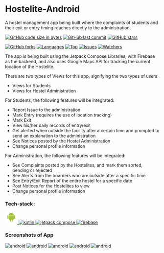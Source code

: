 # Hostelite-Android
A hostel management app being built where the complaints of students and their exit or entry timing reaches directly to the administration.

[![GitHub code size in bytes](https://img.shields.io/github/languages/code-size/SrijanShovit/Hostelite-Android?logo=github&style=for-the-badge)](https://github.com/SrijanShovit/) 
[![GitHub last commit](https://img.shields.io/github/last-commit/SrijanShovit/Hostelite-Android?style=for-the-badge&logo=git)](https://github.com/SrijanShovit/) 
[![GitHub stars](https://img.shields.io/github/stars/SrijanShovit/Hostelite-Android?style=for-the-badge)](https://github.com/SrijanShovit/Hostelite-Android/stargazers) 

[![GitHub forks](https://img.shields.io/github/forks/SrijanShovit/Hostelite-Android?style=for-the-badge&logo=git)](https://github.com/SrijanShovit/Hostelite-Android/network)
[![Languages](https://img.shields.io/github/languages/count/SrijanShovit/Hostelite-Android?style=for-the-badge)](https://github.com/SrijanShovit/Hostelite-Android)
[![Top](https://img.shields.io/github/languages/top/SrijanShovit/Hostelite-Android?style=for-the-badge&label=Top%20Languages)](https://github.com/SrijanShovit/Hostelite-Android)
[![Issues](https://img.shields.io/github/issues/SrijanShovit/Hostelite-Android?style=for-the-badge&label=Issues)](https://github.com/SrijanShovit/Hostelite-Android)
[![Watchers](	https://img.shields.io/github/watchers/SrijanShovit/Hostelite-Android?label=Watch&style=for-the-badge)](https://github.com/SrijanShovit/Hostelite-Android/) 

The app is being built using the Jetpack Compose Libraries, with Firebase as the backend, and also uses Google Maps API
for tracking the current location of the Hostelite.

There are two types of Views for this app, signifying the two types of users:
   
   - Views for Students
   - Views for Hostel Administration

For Students, the following features will be integrated:

   - Report Issue to the administration
   - Mark Entry (requires the use of location tracking)
   - Mark Exit 
   - View his/her daily records of entry/exit
   - Get alerted when outside the facility after a certain time and prompted to send an explanation to the administration
   - See Notices posted by the Hostel Administration
   - Change personal profile information

For Administration, the following features will be integrated:

   - See Complaints posted by the Hostelites, and mark them sorted, pending or rejected
   - See Alerts from the boarders who are outside after a specific time
   - See Entry/Exit Report of the entire hostel for a specific date
   - Post Notices for the Hostelites to view
   - Change personal profile information

<h3 align="left">Tech-stack :</h3>
<p align="left"> <a href="https://developer.android.com" target="_blank" rel="noreferrer"> <img src="https://raw.githubusercontent.com/devicons/devicon/master/icons/android/android-original-wordmark.svg" alt="android" width="40" height="40"/> </a> <a href="https://kotlinlang.org" target="_blank" rel="noreferrer"> <img src="https://www.vectorlogo.zone/logos/kotlinlang/kotlinlang-icon.svg" alt="kotlin" width="40" height="40"/> </a><a href="https://developer.android.com/jetpack/compose" target="_blank" rel="noreferrer"> <img src="https://3.bp.blogspot.com/-VVp3WvJvl84/X0Vu6EjYqDI/AAAAAAAAPjU/ZOMKiUlgfg8ok8DY8Hc-ocOvGdB0z86AgCLcBGAsYHQ/s1600/jetpack%2Bcompose%2Bicon_RGB.png" alt="jetpack compose" width="40" height="40"/> </a> <a href="https://firebase.google.com/" target="_blank" rel="noreferrer"> <img src="https://www.vectorlogo.zone/logos/firebase/firebase-icon.svg" alt="firebase" width="40" height="40"/> </a> </p>


### Screenshots of App

<p align="left"><img src="https://github.com/SrijanShovit/Hostelite-Android/blob/main/Screenshots/Splash1.jpeg" alt="android" width="220" height="500"/> 
<img src="https://github.com/SrijanShovit/Hostelite-Android/blob/main/Screenshots/Splash2.jpeg" alt="android" width="220" height="500"/> 
<img src="https://github.com/SrijanShovit/Hostelite-Android/blob/main/Screenshots/Login.jpeg" alt="android" width="220" height="500"/> 
<img src="https://github.com/SrijanShovit/Hostelite-Android/blob/main/Screenshots/StudentHomePage.jpeg" alt="android" width="220" height="500"/> 
<img src="https://github.com/SrijanShovit/Hostelite-Android/blob/main/Screenshots/ReportIssuePage.jpeg" alt="android" width="220" height="500"/> </p>
